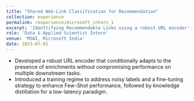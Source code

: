 ```yaml
---
title: "Shared Web-Link Classification for Recommendation"
collection: experience
permalink: /experience/microsoft_intern_1
excerpt: 'Identtifying Recommendable Links using a robost URL encoder'
role: 'Data & Applied Scientist Intern'
venue: 'MSAI, Microsoft India'
date: 2023-07-01
---
```


- Developed a robust URL encoder that conditionally adapts to the presence of enrichments without compromising performance on multiple downstream tasks.
- Introduced a training regime to address noisy labels and a fine-tuning strategy to enhance Few-Shot performance, followed by knowledge distillation for a low-latency paradigm.